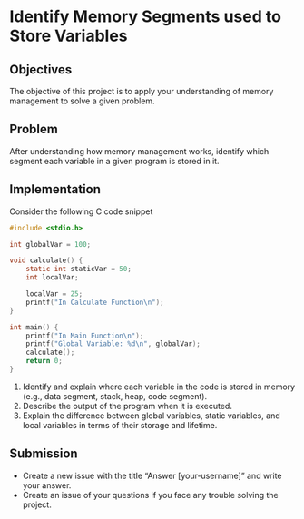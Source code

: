 # Identify Memory Segments used to Store Variables
## Objectives
The objective of this project is to apply your understanding of memory management to solve a given problem.

## Problem
After understanding how memory management works, identify which segment each variable in a given program is stored in it.

## Implementation
Consider the following C code snippet

```c
#include <stdio.h>

int globalVar = 100;

void calculate() {
    static int staticVar = 50;
    int localVar;

    localVar = 25;
    printf("In Calculate Function\n");
}

int main() {
    printf("In Main Function\n");
    printf("Global Variable: %d\n", globalVar);
    calculate();
    return 0;
}

```
1. Identify and explain where each variable in the code is stored in memory (e.g., data segment, stack, heap, code segment).
2. Describe the output of the program when it is executed.
3. Explain the difference between global variables, static variables, and local variables in terms of their storage and lifetime.

## Submission 
- Create a new issue with the title “Answer [your-username]” and write your answer.
- Create an issue of your questions if you face any trouble solving the project.
